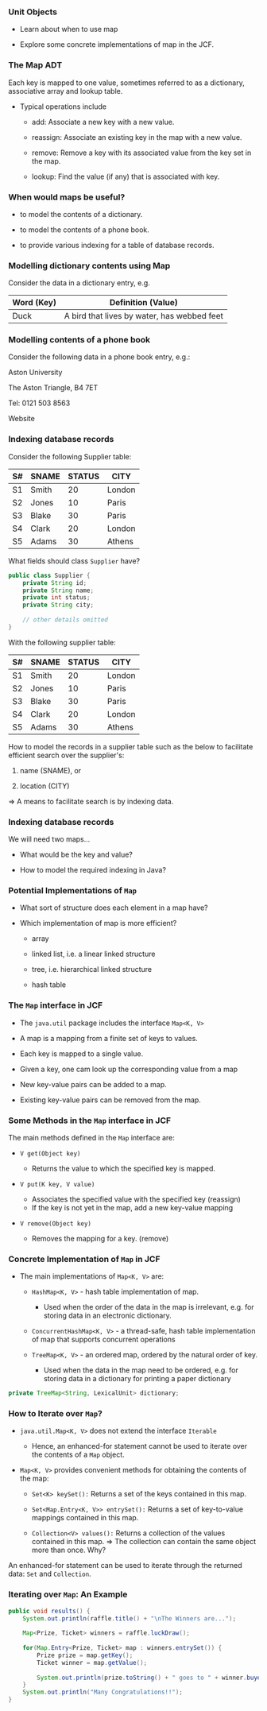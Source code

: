 ### Unit Objects

- Learn about when to use map

- Explore some concrete implementations of map in the JCF.

### The Map ADT

Each key is mapped to one value, sometimes referred to as a dictionary, associative array and lookup table.

- Typical operations include

	- add: Associate a new key with a new value.
	  
	- reassign: Associate an existing key in the map with a new value.
	  
	- remove: Remove a key with its associated value from the key set in the map.
	  
	- lookup: Find the value (if any) that is associated with key.

### When would maps be useful?

- to model the contents of a dictionary.

- to model the contents of a phone book.

- to provide various indexing for a table of database records.

### Modelling dictionary contents using Map

Consider the data in a dictionary entry, e.g.

| Word (Key) | Definition (Value)                          |
| ---------- | ------------------------------------------- |
| Duck       | A bird that lives by water, has webbed feet |
### Modelling contents of a phone book

Consider the following data in a phone book entry, e.g.:

Aston University

The Aston Triangle, B4 7ET

Tel: 0121 503 8563

Website

### Indexing database records

Consider the following Supplier table:

| S#  | SNAME | STATUS | CITY   |
| --- | ----- | ------ | ------ |
| S1  | Smith | 20     | London |
| S2  | Jones | 10     | Paris  |
| S3  | Blake | 30     | Paris  |
| S4  | Clark | 20     | London |
| S5  | Adams | 30     | Athens |

What fields should class `Supplier` have?

```java
public class Supplier {
	private String id;
	private String name;
	private int status;
	private String city;
	
	// other details omitted
}
```

With the following supplier table:

| S#  | SNAME | STATUS | CITY   |
| --- | ----- | ------ | ------ |
| S1  | Smith | 20     | London |
| S2  | Jones | 10     | Paris  |
| S3  | Blake | 30     | Paris  |
| S4  | Clark | 20     | London |
| S5  | Adams | 30     | Athens |

How to model the records in a supplier table such as the below to facilitate efficient search over the supplier's:

1. name (SNAME), or

2. location (CITY)

=> A means to facilitate search is by indexing data.

### Indexing database records

We will need two maps...

- What would be the key and value?

- How to model the required indexing in Java?

### Potential Implementations of `Map`

- What sort of structure does each element in a map have?

- Which implementation of map is more efficient?

	- array
	  
	- linked list, i.e. a linear linked structure
	  
	- tree, i.e. hierarchical linked structure
	  
	- hash table

### The `Map` interface in JCF

- The `java.util` package includes the interface `Map<K, V>`

- A map is a mapping from a finite set of keys to values.

- Each key is mapped to a single value.

- Given a key, one cam look up the corresponding value from a map

- New key-value pairs can be added to a map.

- Existing key-value pairs can be removed from the map.

### Some Methods in the `Map` interface in JCF

The main methods defined in the `Map` interface are:

- `V get(Object key)`
	- Returns the value to which the specified key is mapped.

- `V put(K key, V value)`
	- Associates the specified value with the specified key (reassign)
	- If the key is not yet in the map, add a new key-value mapping

- `V remove(Object key)`
	- Removes the mapping for a key. (remove)

### Concrete Implementation of `Map` in JCF 

- The main implementations of `Map<K, V>` are:

	- `HashMap<K, V>` - hash table implementation of map.
		- Used when the order of the data in the map is irrelevant, e.g. for storing data in an electronic dictionary.

	- `ConcurrentHashMap<K, V>` - a thread-safe, hash table implementation of map that supports concurrent operations

	 - `TreeMap<K, V>` - an ordered map, ordered by the natural order of key.
		 - Used when the data in the map need to be ordered, e.g. for storing data in a dictionary for printing a paper dictionary

```java
private TreeMap<String, LexicalUnit> dictionary;
```

### How to Iterate over `Map`?

- `java.util.Map<K, V>` does not extend the interface `Iterable`
	- Hence, an enhanced-for statement cannot be used to iterate over the contents of a `Map` object.

- `Map<K, V>` provides convenient methods for obtaining the contents of the map:

	- `Set<K> keySet():`
	  Returns a set of the keys contained in this map.

	 - `Set<Map.Entry<K, V>> entrySet():`
	   Returns a set of key-to-value mappings contained in this map.

	- `Collection<V> values():`
	  Returns a collection of the values contained in this map.
	  => The collection can contain the same object more than once. Why?

An enhanced-for statement can be used to iterate through the returned data: `Set` and `Collection`.

### Iterating over `Map`: An Example

```java
public void results() {
	System.out.println(raffle.title() + "\nThe Winners are...");
	
	Map<Prize, Ticket> winners = raffle.luckDraw();
	
	for(Map.Entry<Prize, Ticket> map : winners.entrySet()) {
		Prize prize = map.getKey();
		Ticket winner = map.getValue();
		
		System.out.println(prize.toString() + " goes to " + winner.buyer());
	}
	System.out.println("Many Congratulations!!");
}
```